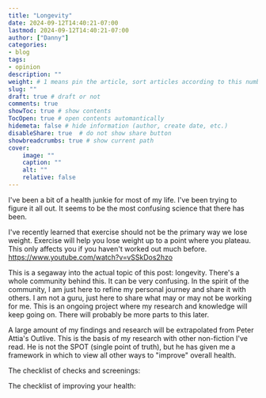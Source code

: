 ```yaml
---
title: "Longevity"
date: 2024-09-12T14:40:21-07:00
lastmod: 2024-09-12T14:40:21-07:00
author: ["Danny"]
categories: 
- blog
tags: 
- opinion
description: ""
weight: # 1 means pin the article, sort articles according to this number
slug: ""
draft: true # draft or not
comments: true
showToc: true # show contents
TocOpen: true # open contents automantically
hidemeta: false # hide information (author, create date, etc.)
disableShare: true	# do not show share button
showbreadcrumbs: true # show current path
cover:
    image: ""
    caption: ""
    alt: ""
    relative: false
---
```


I've been a bit of a health junkie for most of my life. I've been trying to figure it all out. It seems to be the most confusing science that there has been.

I've recently learned that exercise should not be the primary way we lose weight. Exercise will help you lose weight up to a point where you plateau. This only affects you if you haven't worked out much before. https://www.youtube.com/watch?v=vSSkDos2hzo

This is a segaway into the actual topic of this post: longevity. There's a whole community behind this. It can be very confusing. In the spirit of the community, I am just here to refine my personal journey and share it with others. I am not a guru, just here to share what may or may not be working for me. This is an ongoing project where my research and knowledge will keep going on. There will probably be more parts to this later.

A large amount of my findings and research will be extrapolated from Peter Attia's Outlive. This is the basis of my research with other non-fiction I've read. He is not the SPOT (single point of truth), but he has given me a framework in which to view all other ways to "improve" overall health.

The checklist of checks and screenings:

The checklist of improving your health: